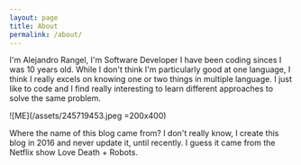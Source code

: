 ```yaml
---
layout: page
title: About
permalink: /about/
---
```


I'm Alejandro Rangel, I'm Software Developer I have been coding sinces I was 10 years old.
While I don't think I'm particularly good at one language, I think I really excels on knowing
one or two things in multiple language. I just like to code and I find really interesting to
learn different approaches to solve the same problem.

![ME](/assets/245719453.jpeg =200x400)

Where the name of this blog came from? I don't really know, I create this blog in 2016 and never
update it, until recently. I guess it came from the Netflix show Love Death + Robots.
